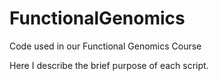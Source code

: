 # FunctionalGenomics
Code used in our Functional Genomics Course

Here I describe the brief purpose of each script.
